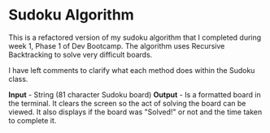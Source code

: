 # Sudoku Algorithm

This is a refactored version of my sudoku algorithm that I completed during week 1, Phase 1 of Dev Bootcamp.  The algorithm uses Recursive Backtracking to solve very difficult boards.

I have left comments to clarify what each method does within the Sudoku class.

**Input** - String (81 character Sudoku board)
**Output** - Is a formatted board in the terminal. It clears the screen so the act of solving the board can be viewed. It also displays if the board was "Solved!" or not and the time taken to complete it.
